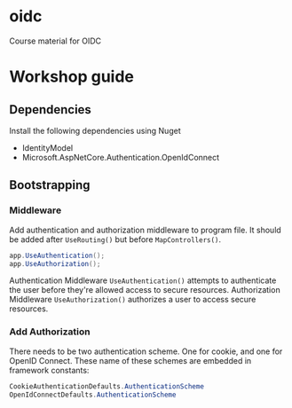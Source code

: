 # oidc
Course material for OIDC

# Workshop guide
## Dependencies
Install the following dependencies using Nuget
- IdentityModel
- Microsoft.AspNetCore.Authentication.OpenIdConnect

## Bootstrapping
### Middleware
Add authentication and authorization middleware to program file.
It should be added after `UseRouting()` but before `MapControllers()`.
``` csharp
app.UseAuthentication();
app.UseAuthorization();
```

Authentication Middleware `UseAuthentication()` attempts to authenticate the user before they're allowed access to secure resources.
Authorization Middleware `UseAuthorization()` authorizes a user to access secure resources.

### Add Authorization
There needs to be two authentication scheme.
One for cookie, and one for OpenID Connect.
These name of these schemes are embedded in framework constants:
``` csharp
CookieAuthenticationDefaults.AuthenticationScheme
OpenIdConnectDefaults.AuthenticationScheme
```